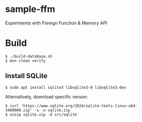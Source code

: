 # sample-ffm

Experiments with Foreign Function &amp; Memory API

# Build

~~~
$ ./build-database.sh
$ mvn clean verify
~~~

## Install SQLite

~~~
$ sudo apt install sqlite3 libsqlite3-0 libsqlite3-dev
~~~

Alternatively, download specific verson:

~~~
$ curl 'https://www.sqlite.org/2024/sqlite-tools-linux-x64-3460000.zip' -s -o sqlite.zip
$ unzip sqlite.zip -d src/sqlite
~~~
